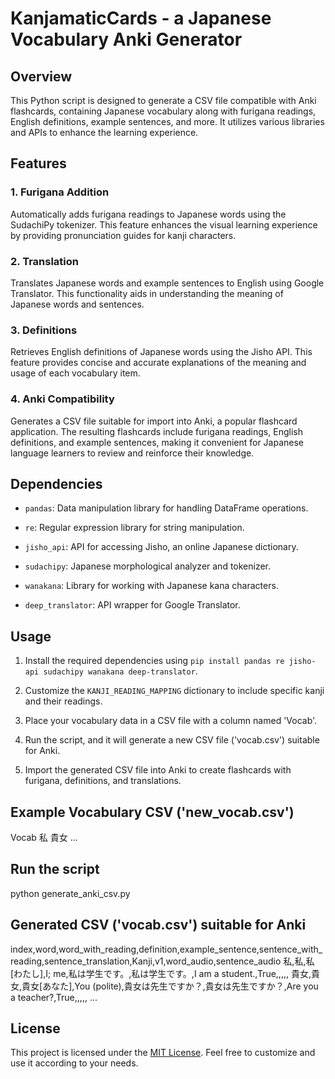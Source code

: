 # KanjamaticCards - a Japanese Vocabulary Anki Generator

## Overview

This Python script is designed to generate a CSV file compatible with Anki flashcards, containing Japanese vocabulary along with furigana readings, English definitions, example sentences, and more. It utilizes various libraries and APIs to enhance the learning experience.

## Features

### 1. Furigana Addition

Automatically adds furigana readings to Japanese words using the SudachiPy tokenizer. This feature enhances the visual learning experience by providing pronunciation guides for kanji characters.

### 2. Translation

Translates Japanese words and example sentences to English using Google Translator. This functionality aids in understanding the meaning of Japanese words and sentences.

### 3. Definitions

Retrieves English definitions of Japanese words using the Jisho API. This feature provides concise and accurate explanations of the meaning and usage of each vocabulary item.

### 4. Anki Compatibility

Generates a CSV file suitable for import into Anki, a popular flashcard application. The resulting flashcards include furigana readings, English definitions, and example sentences, making it convenient for Japanese language learners to review and reinforce their knowledge.

## Dependencies

- `pandas`: Data manipulation library for handling DataFrame operations.
  
- `re`: Regular expression library for string manipulation.

- `jisho_api`: API for accessing Jisho, an online Japanese dictionary.

- `sudachipy`: Japanese morphological analyzer and tokenizer.

- `wanakana`: Library for working with Japanese kana characters.

- `deep_translator`: API wrapper for Google Translator.

## Usage

1. Install the required dependencies using `pip install pandas re jisho-api sudachipy wanakana deep-translator`.

2. Customize the `KANJI_READING_MAPPING` dictionary to include specific kanji and their readings.

3. Place your vocabulary data in a CSV file with a column named 'Vocab'.

4. Run the script, and it will generate a new CSV file ('vocab.csv') suitable for Anki.

5. Import the generated CSV file into Anki to create flashcards with furigana, definitions, and translations.


## Example Vocabulary CSV ('new_vocab.csv')
Vocab
私
貴女
...

## Run the script
python generate_anki_csv.py

## Generated CSV ('vocab.csv') suitable for Anki
index,word,word_with_reading,definition,example_sentence,sentence_with_reading,sentence_translation,Kanji,v1,word_audio,sentence_audio
私,私,私[わたし],I; me,私は学生です。,私は学生です。,I am a student.,True,,,,,
貴女,貴女,貴女[あなた],You (polite),貴女は先生ですか？,貴女は先生ですか？,Are you a teacher?,True,,,,,
...

## License
This project is licensed under the [MIT License](LICENSE). Feel free to customize and use it according to your needs.
